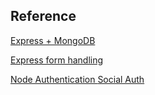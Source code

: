 

## Reference 
[Express + MongoDB](https://scotch.io/tutorials/using-mongoosejs-in-node-js-and-mongodb-applications)

[Express form handling](https://developer.mozilla.org/en-US/docs/Learn/Server-side/Express_Nodejs/forms)

[Node Authentication ](https://medium.com/@ddcreationstudi/starting-with-authentication-a-tutorial-with-node-js-and-mongodb-25d524ca0359)
[Social Auth](https://scotch.io/tutorials/easy-node-authentication-setup-and-local)